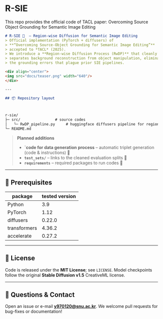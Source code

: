 # R-SIE
This repo provides the official code of TACL paper:
Overcoming Source Object Grounding for Semantic Image Editing
```markdown
# R-SIE 🍰  — Region-wise Diffusion for Semantic Image Editing
> Official implementation (PyTorch + diffusers) of  
> **“Overcoming Source-Object Grounding for Semantic Image Editing”**  
> accepted to *TACL* (2025).  
> We introduce a **Region-wise Diffusion Process (RwDP)** that cleanly
> separates background reconstruction from object manipulation, eliminating
> the grounding errors that plague prior SIE pipelines.

<div align="center">
<img src="docs/teaser.png" width="640"/>
</div>

---

## 📦 Repository layout



r-sie/
├─ src/                # source codes
│   └─ RwDP_pipeline.py     # huggingface diffusers pipeline for region-wise diffusion process
└─ README.md

````

> **Planned additions**
> - **`code for data generation process** – automatic triplet generation (code & instructions)  🚧  
> - **`test_sets/`** – links to the cleaned evaluation splits  🚧  
> - **`requirements`** – required packages to run codes  🚧  
---

## 🔧 Prerequisites

| package | tested version |
|---------|----------------|
| Python  | 3.9            |
| PyTorch | 1.12           |
| diffusers | 0.22.0       |
| transformers | 4.36.2    |
| accelerate | 0.27.2      |


---

## 📄 License

Code is released under the **MIT License**; see `LICENSE`.
Model checkpoints follow the original **Stable Diffusion v1.5** CreativeML
license.

---

## 🙋 Questions & Contact

Open an issue or e-mail **[y970120@snu.ac.kr](mailto:y970120@snu.ac.kr)**.
We welcome pull requests for bug-fixes or documentation!

```
```
